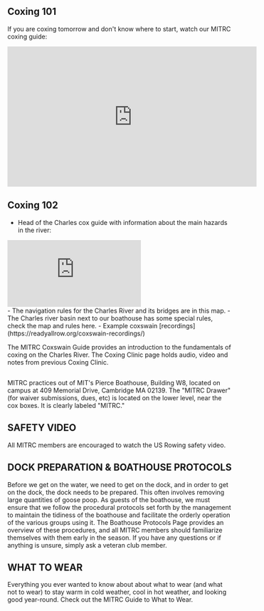## Coxing 101
If you are coxing tomorrow and don't know where to start, watch our MITRC coxing guide:
<iframe width="560" height="315" src="https://www.youtube-nocookie.com/embed/P3vykD5EO2M?rel=0&amp;showinfo=0" frameborder="0" allow="autoplay; encrypted-media" allowfullscreen></iframe>

## Coxing 102
- Head of the Charles cox guide with information about the main hazards in the river:
<div class="iframe_container">
<iframe src="https://www.youtube-nocookie.com/embed/5yEnO2kU6Hw?rel=0" frameborder="0" allow="autoplay; encrypted-media" allowfullscreen> </iframe>
</div>
- The navigation rules for the Charles River and its bridges are in this map. 
- The Charles river basin next to our boathouse has some special rules, check the map and rules here.
- Example coxswain [recordings](https://readyallrow.org/coxswain-recordings/)

The MITRC Coxswain Guide provides an introduction to the fundamentals of coxing on the Charles River. 
The Coxing Clinic page holds audio, video and notes from previous Coxing Clinic.

## 
MITRC practices out of MIT's Pierce Boathouse, Building W8, located on campus at 409 Memorial Drive, Cambridge MA 02139.
The "MITRC Drawer" (for waiver submissions, dues, etc) is located on the lower level, near the cox boxes. It is clearly labeled "MITRC."

## SAFETY VIDEO
All MITRC members are encouraged to watch the US Rowing safety video.

## DOCK PREPARATION & BOATHOUSE PROTOCOLS
Before we get on the water, we need to get on the dock, and in order to get on the dock, the dock needs to be prepared. This often involves removing large quantities of goose poop. As guests of the boathouse, we must ensure that we follow the procedural protocols set forth by the management to maintain the tidiness of the boathouse and facilitate the orderly operation of the various groups using it. The Boathouse Protocols Page provides an overview of these procedures, and all MITRC members should familiarize themselves with them early in the season. If you have any questions or if anything is unsure, simply ask a veteran club member. 

## WHAT TO WEAR
Everything you ever wanted to know about about what to wear (and what not to wear) to stay warm in cold weather, cool in hot weather, and looking good year-round. Check out the MITRC Guide to What to Wear.
